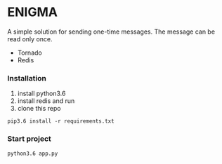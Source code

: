 # ENIGMA

A simple solution for sending one-time messages. The message can be read only once.

- Tornado
- Redis

### Installation

1. install python3.6
2. install redis and run
3. clone this repo

`pip3.6 install -r requirements.txt`

### Start project
`python3.6 app.py`
